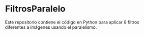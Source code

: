 # FiltrosParalelo
Este repositorio contiene el código en Python para aplicar 6 filtros diferentes a imágenes usando el paralelismo.
